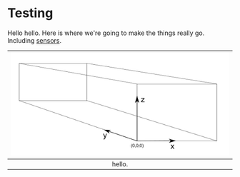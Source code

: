 # Testing

Hello hello. Here is where we're going to make the things really go. Including [sensors](sensors.md).

| ![coords](imgs/coords.png) |
|:--:|
| hello. | 
